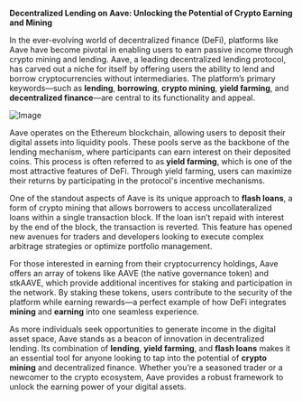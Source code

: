 **Decentralized Lending on Aave: Unlocking the Potential of Crypto Earning and Mining**

In the ever-evolving world of decentralized finance (DeFi), platforms like Aave have become pivotal in enabling users to earn passive income through crypto mining and lending. Aave, a leading decentralized lending protocol, has carved out a niche for itself by offering users the ability to lend and borrow cryptocurrencies without intermediaries. The platform’s primary keywords—such as **lending**, **borrowing**, **crypto mining**, **yield farming**, and **decentralized finance**—are central to its functionality and appeal.

![Image](https://github.com/user-attachments/assets/b8266eee-691e-4ee1-99ef-bfa10d234fd4)

Aave operates on the Ethereum blockchain, allowing users to deposit their digital assets into liquidity pools. These pools serve as the backbone of the lending mechanism, where participants can earn interest on their deposited coins. This process is often referred to as **yield farming**, which is one of the most attractive features of DeFi. Through yield farming, users can maximize their returns by participating in the protocol's incentive mechanisms.

One of the standout aspects of Aave is its unique approach to **flash loans**, a form of crypto mining that allows borrowers to access uncollateralized loans within a single transaction block. If the loan isn’t repaid with interest by the end of the block, the transaction is reverted. This feature has opened new avenues for traders and developers looking to execute complex arbitrage strategies or optimize portfolio management.

For those interested in earning from their cryptocurrency holdings, Aave offers an array of tokens like AAVE (the native governance token) and stkAAVE, which provide additional incentives for staking and participation in the network. By staking these tokens, users contribute to the security of the platform while earning rewards—a perfect example of how DeFi integrates **mining** and **earning** into one seamless experience.

As more individuals seek opportunities to generate income in the digital asset space, Aave stands as a beacon of innovation in decentralized lending. Its combination of **lending**, **yield farming**, and **flash loans** makes it an essential tool for anyone looking to tap into the potential of **crypto mining** and decentralized finance. Whether you’re a seasoned trader or a newcomer to the crypto ecosystem, Aave provides a robust framework to unlock the earning power of your digital assets.